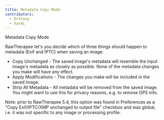 ```yaml
---
title: Metadata Copy Mode
contributors:
  - DrSlony
  - XavAL
---
```


<div class="pagetitle">

Metadata Copy Mode

</div>

RawTherapee let's you decide which of three things should happen to
metadata (Exif and IPTC) when saving an image:

- Copy Unchanged - The saved image's metadata will resemble the input
  image's metadata as closely as possible. None of the metadata changes
  you make will have any effect.
- Apply Modifications - The changes you make will be included in the
  saved image.
- Strip All Metadata - All metadata will be removed from the saved
  image. You might want to use this for privacy reasons, e.g. to remove
  GPS info.

Note: prior to RawTherapee 5.4, this option was found in Preferences as
a "Copy Exif/IPTC/XMP unchanged to output file" checkbox and was global,
i.e. it was not specific to any image or processing profile.
